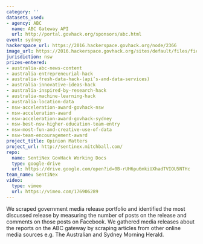```yaml
---
category: ''
datasets_used:
- agency: ABC
  name: ABC Gateway API
  url: http://portal.govhack.org/sponsors/abc.html
event: sydney
hackerspace_url: https://2016.hackerspace.govhack.org/node/2366
image_url: https://2016.hackerspace.govhack.org/sites/default/files/field/image/transparent_Opinion%20Matters%20Logo.png
jurisdiction: nsw
prizes-entered:
- australia-abc-news-content
- australia-entrepreneurial-hack
- australia-fresh-data-hack-(api’s-and-data-services)
- australia-innovative-ideas-hack
- australia-inspired-by-research-hack
- australia-machine-learning-hack
- australia-location-data
- nsw-acceleration-award-govhack-nsw
- nsw-acceleration-award
- nsw-acceleration-award-govhack-sydney
- nsw-best-nsw-higher-education-team-entry
- nsw-most-fun-and-creative-use-of-data
- nsw-team-encouragement-award
project_title: Opinion Matters
project_url: http://sentinex.mitchball.com/
repo:
  name: SentiNex GovHack Working Docs
  type: google-drive
  url: https://drive.google.com/open?id=0B-rUH6pu6mkiUXhadTVIOU5NTHc
team_name: SentiNex
video:
  type: vimeo
  url: https://vimeo.com/176906289
---
```


We scraped government media release portfolio and identified the most discussed release by measuring the number of posts on the release and comments on those posts on Facebook. We gathered media releases about the reports on the ABC gateway by scraping articles from other online media sources e.g. The Australian and Sydney Morning Herald.